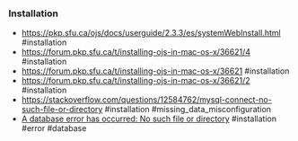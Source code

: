 ### Installation
* https://pkp.sfu.ca/ojs/docs/userguide/2.3.3/es/systemWebInstall.html  #installation
* https://forum.pkp.sfu.ca/t/installing-ojs-in-mac-os-x/36621/4   #installation
* https://forum.pkp.sfu.ca/t/installing-ojs-in-mac-os-x/36621  #installation
* https://forum.pkp.sfu.ca/t/installing-ojs-in-mac-os-x/36621/2 #installation
* https://stackoverflow.com/questions/12584762/mysql-connect-no-such-file-or-directory #installation #missing_data_misconfiguration
* [A database error has occurred: No such file or directory](http://wayback.archive-it.org/7100/20160827211422/https://pkp.sfu.ca/support/forum/viewtopic.php?f=8&t=11355) #installation #error #database

